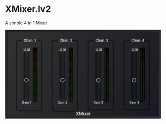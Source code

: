 # XMixer.lv2
A simple 4 in 1 Mixer

![XMixer](https://raw.githubusercontent.com/brummer10/XMixer.lv2/main/XMixer.png)
